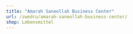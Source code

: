 ```yaml
---
title: "Amarah Saneollah Business Center"
url: /zwedru/amarah-saneollah-business-center/
shop: Lebensmittel
---
```


